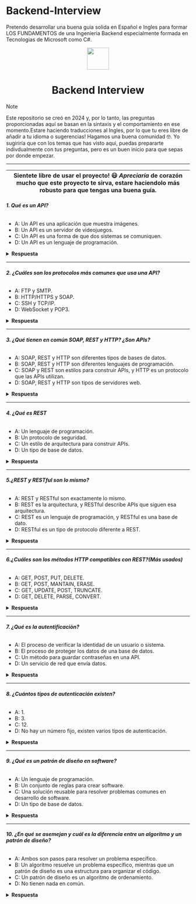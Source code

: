 # Backend-Interview
Pretendo desarrollar una buena guia solida en Español e Ingles para formar LOS FUNDAMENTOS de una Ingenieria Backend especialmente formada en Tecnologias de Microsoft como C#.

<div align="center">
  <img height="60" src="https://edgewrapper.com/wp-content/uploads/2023/05/unnamed-4.png">
  <h1>Backend Interview</h1>
</div>

> [!NOTE]  
> Este repositorio se creó en 2024 y, por lo tanto, las preguntas proporcionadas aquí se basan en la sintaxis y el comportamiento en ese momento.Estare haciendo traducciones al Ingles, por lo que tu eres libre de añadir a tu idioma o sugerencias! Hagamos una buena comunidad 🤓. Yo sugiriría que con los temas que has visto aqui, puedas prepararte indivdualmente con tus preguntas, pero es un buen inicio para que sepas por donde empezar.
---


| Sientete libre de usar el proyecto! 😃 _Apreciaría_ de corazón  mucho que este proyecto te sirva, estare haciendolo más robusto para que tengas una buena guía.
| ------------------------------------------------------------------------------------------------------------------------------------------------------------------------------------------------------------------------------------------------ |

###### **1. Qué es un API?**

- A: Un API es una aplicación que muestra imágenes.
- B: Un API es un servidor de videojuegos.
- C: Un API es una forma de que dos sistemas se comuniquen.
- D: Un API es un lenguaje de programación.

<details><summary><b>Respuesta</b></summary>
<p>

#### Respuesta: C

Una API es una forma de que dos sistemas se comuniquen entre sí. Permite que las aplicaciones pidan o envíen datos a través de internet.

</p>
</details>

---
###### **2. ¿Cuáles son los protocolos más comunes que usa una API?**


- A: FTP y SMTP.
- B: HTTP/HTTPS y SOAP.
- C: SSH y TCP/IP.
- D: WebSocket y POP3.

<details><summary><b>Respuesta</b></summary>
<p>

#### Respuesta: B

Los protocolos más comunes que utilizan las APIs son HTTP/HTTPS y SOAP. HTTP/HTTPS es el estándar en la web, mientras que SOAP es un protocolo más antiguo utilizado en aplicaciones empresariales mediante comunicación XML.

</p>
</details>

---
###### **3. ¿Qué tienen en común SOAP, REST y HTTP? ¿Son APIs?**


- A: SOAP, REST y HTTP son diferentes tipos de bases de datos.
- B: SOAP, REST y HTTP son diferentes lenguajes de programación.
- C: SOAP y REST son estilos para construir APIs, y HTTP es un protocolo que las APIs utilizan.
- D: SOAP, REST y HTTP son tipos de servidores web.

<details><summary><b>Respuesta</b></summary>
<p>

#### Respuesta: C

SOAP y REST son estilos de arquitectura para construir APIs, y HTTP es un protocolo que se usa para la comunicación en estas APIs. SOAP puede usar varios protocolos, pero comúnmente utiliza HTTP. REST está basado en HTTP y se usa ampliamente para diseñar APIs web.

</p>
</details>

---
###### **4. ¿Qué es REST**


- A: Un lenguaje de programación.
- B: Un protocolo de seguridad.
- C: Un estilo de arquitectura para construir APIs.
- D: Un tipo de base de datos.

<details><summary><b>Respuesta</b></summary>
<p>

#### Respuesta: C

REST es un estilo de arquitectura para construir APIs. Utiliza métodos HTTP como `GET`, `POST`, `PUT`, y `DELETE` para acceder y manipular recursos en un servidor. Cada recurso tiene una URL especifica.


</p>
</details>

---
###### **5.¿REST y RESTful son lo mismo?**


- A: REST y RESTful son exactamente lo mismo.
- B: REST es la arquitectura, y RESTful describe APIs que siguen esa arquitectura.
- C: REST es un lenguaje de programación, y RESTful es una base de dato.
- D: RESTful es un tipo de protocolo diferente a REST.

<details><summary><b>Respuesta</b></summary>
<p>

#### Respuesta: B

REST es el estilo de arquitectura, y cuando una API sigue los principios de REST, se le llama API RESTful.


</p>
</details>

---
###### **6.¿Cuáles son los métodos HTTP compatibles con REST?(Más usados)**


- A: GET, POST, PUT, DELETE.
- B: GET, POST, MANTAIN, ERASE.
- C: GET, UPDATE, POST, TRUNCATE.
- D: GET, DELETE, PARSE, CONVERT.

<details><summary><b>Respuesta</b></summary>
<p>

#### Respuesta: A

GET: Solo recibe recursos.
POST: Envio de datos para actualizar un recurso.
UPDATE: Envía datos a la API para crear y actualizar los recursos
DELETE: Elimina los recursos del recurso especificado.


</p>
</details>

---
###### **7. ¿Qué es la autentificaciòn?**

- A: El proceso de verificar la identidad de un usuario o sistema.
- B: El proceso de proteger los datos de una base de datos.
- C: Un método para guardar contraseñas en una API.
- D: Un servicio de red que envía datos.

<details><summary><b>Respuesta</b></summary>
<p>

#### Respuesta: A

La autenticación es el proceso de verificar la identidad de un usuario o sistema para asegurarse de que tiene acceso permitido a un recurso o servicio.

</p>
</details>

---
###### **8. ¿Cuántos tipos de autenticación existen?**

- A: 1.
- B: 3.
- C: 12.
- D: No hay un número fijo, existen varios tipos de autenticación.

<details><summary><b>Respuesta</b></summary>
<p>

#### Respuesta: D

Existen varios tipos de autenticación, dependiendo de cómo se verifique la identidad de un usuario o sistema. Los más comunes son:

1. **Autenticación de un solo factor (SFA)**: Requiere solo un método, como una contraseña.
2. **Autenticación de dos factores (2FA)**: Combina dos métodos, como contraseña y un código enviado al teléfono.
3. **Autenticación multifactor (MFA)**: Usa más de dos métodos, como contraseña, código y huella dactilar.
4. **Autenticación basada en tokens**: Usa tokens temporales (como JWT) para identificar a los usuarios.
5. **Autenticación biométrica**: Usa características físicas como huellas dactilares o reconocimiento facial.

</p>
</details>

---
###### **9. ¿Qué es un patrón de diseño en software?**

- A: Un lenguaje de programación.
- B: Un conjunto de reglas para crear software.
- C: Una solución reusable para resolver problemas comunes en desarrollo de software.
- D: Un tipo de base de datos.

<details><summary><b>Respuesta</b></summary>
<p>

#### Respuesta: C

Un **patrón de diseño** es una solución probada y reutilizable para resolver problemas comunes en el desarrollo de software. Son guías que los desarrolladores pueden seguir para estructurar el código de manera eficiente, facilitando el mantenimiento, escalabilidad y legibilidad.


</p>
</details>

---
###### **10. ¿En qué se asemejan y cuál es la diferencia entre un algoritmo y un patrón de diseño?**

- A: Ambos son pasos para resolver un problema específico.
- B: Un algoritmo resuelve un problema específico, mientras que un patrón de diseño es una estructura para organizar el código.
- C: Un patrón de diseño es un algoritmo de ordenamiento.
- D: No tienen nada en común.

<details><summary><b>Respuesta</b></summary>
<p>

#### Respuesta: B

Un **algoritmo** resuelve un problema específico, mientras que un **patrón de diseño** es una estrategia general para organizar el código.


</p>
</details>
